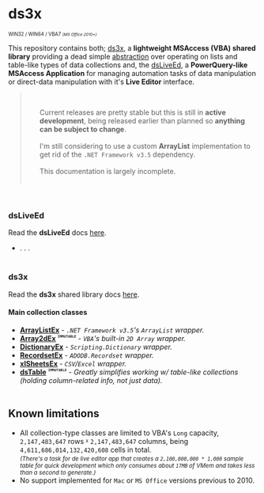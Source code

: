 # __ds3x__
<sup><sup>WIN32 / WIN64 / VBA7 <small><i>(MS Office 2010+)</i></small></sup></sup>

This repository contains both; [ds3x](./ds3x-lib/README.md), a **lightweight MSAccess (VBA) shared library** providing a dead simple <u>abstraction</u> over operating on lists and table-like types of data collections and, the [dsLiveEd](./live-editor-app/README.md), a **PowerQuery-like MSAccess Application** for managing automation tasks of data manipulation or direct-data manipulation with it's **Live Editor** interface. 

<blockquote><br/><ul>
Current releases are pretty stable but this is still in <b>active development</b>, being released earlier than planned so <b>anything can be subject to change</b>.
<br/><br/>
I'm still considering to use a custom <b>ArrayList</b> implementation to get rid of the <code>.NET Framework v3.5</code> dependency.
<br/><br/>
This documentation is largely incomplete.
<br/><br/>
</ul></blockquote>
<br/>

### __dsLiveEd__

Read the __dsLiveEd__ docs [here](./live-editor-app/README.md).

- . . .
<br/><br/>

### __ds3x__

Read the **ds3x** shared library docs [here](./ds3x-lib/README.md).

#### __Main collection classes__

  - __[ArrayListEx](./ds3x-lib/ArrayListEx.md)__ - *`.NET Framework v3.5`'s `ArrayList` wrapper.*
  - __[Array2dEx](./ds3x-lib/Array2dEx.md)__ <sup><sub><sup><kbd><code>__IMMUTABLE__</code></kbd></sup></sub></sup> - *`VBA`'s built-in `2D Array` wrapper.*
  - __[DictionaryEx](./ds3x-lib/DictionaryEx.md)__ - *`Scripting.Dictionary` wrapper.*
  - __[RecordsetEx](./ds3x-lib/RecordsetEx.md)__ - *`ADODB.Recordset` wrapper.*
  - __[xlSheetsEx](./ds3x-lib/xlSheetsEx.md)__ - *`CSV`/`Excel` wrapper.*
  - __[dsTable](./ds3x-lib/dsTable.md)__ <sup><sub><sup><kbd><code>__IMMUTABLE__</code></kbd></sup></sub></sup> - *Greatly simplifies working w/ table-like collections (holding column-related info, not just data).*
<br/><br/>

## __Known limitations__

- All collection-type classes are limited to VBA's `Long` capacity, `2,147,483,647` rows <sup><sub>x</sub></sup> `2,147,483,647` columns, being `4,611,686,014,132,420,608` cells in total.
<br/><small><i>(There's a task for de live editor app that creates a `2,100,000,000 * 1,000` sample table for quick development which only consumes about `17MB` of VMem and takes less than a second to generate.)</i></small>
- No support implemented for `Mac` or `MS Office` versions previous to 2010.

